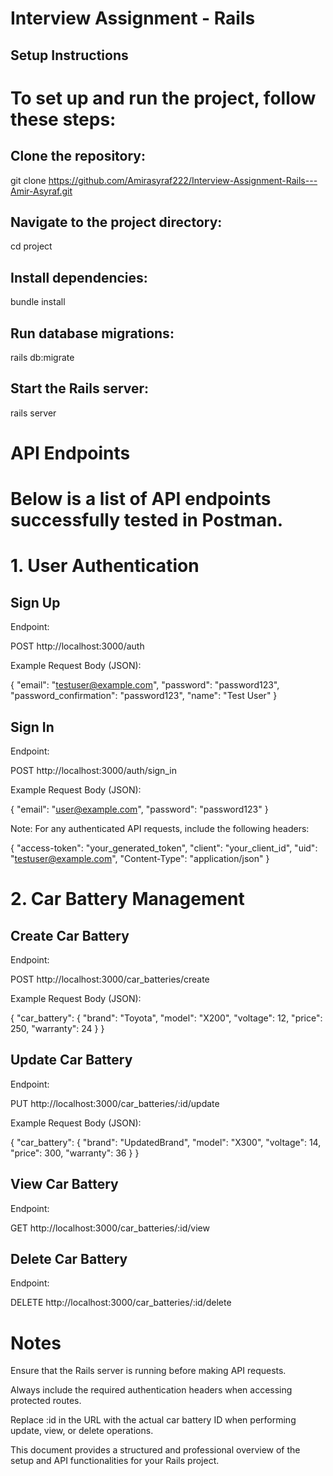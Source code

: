 # Interview Assignment - Rails

## Setup Instructions

# To set up and run the project, follow these steps:

## Clone the repository:

git clone https://github.com/Amirasyraf222/Interview-Assignment-Rails---Amir-Asyraf.git

## Navigate to the project directory:

cd project

## Install dependencies:

bundle install

## Run database migrations:

rails db:migrate

## Start the Rails server:

rails server

# API Endpoints

# Below is a list of API endpoints successfully tested in Postman.

# 1. User Authentication

## Sign Up

Endpoint:

POST http://localhost:3000/auth

Example Request Body (JSON):

{
  "email": "testuser@example.com",
  "password": "password123",
  "password_confirmation": "password123",
  "name": "Test User"
}

## Sign In

Endpoint:

POST http://localhost:3000/auth/sign_in

Example Request Body (JSON):

{
  "email": "user@example.com",
  "password": "password123"
}

Note: For any authenticated API requests, include the following headers:

{
  "access-token": "your_generated_token",
  "client": "your_client_id",
  "uid": "testuser@example.com",
  "Content-Type": "application/json"
}

# 2. Car Battery Management

## Create Car Battery

Endpoint:

POST http://localhost:3000/car_batteries/create

Example Request Body (JSON):

{
  "car_battery": {
    "brand": "Toyota",
    "model": "X200",
    "voltage": 12,
    "price": 250,
    "warranty": 24
  }
}

## Update Car Battery

Endpoint:

PUT http://localhost:3000/car_batteries/:id/update

Example Request Body (JSON):

{
  "car_battery": {
    "brand": "UpdatedBrand",
    "model": "X300",
    "voltage": 14,
    "price": 300,
    "warranty": 36
  }
}

## View Car Battery

Endpoint:

GET http://localhost:3000/car_batteries/:id/view

## Delete Car Battery

Endpoint:

DELETE http://localhost:3000/car_batteries/:id/delete



# Notes

Ensure that the Rails server is running before making API requests.

Always include the required authentication headers when accessing protected routes.

Replace :id in the URL with the actual car battery ID when performing update, view, or delete operations.

This document provides a structured and professional overview of the setup and API functionalities for your Rails project.

